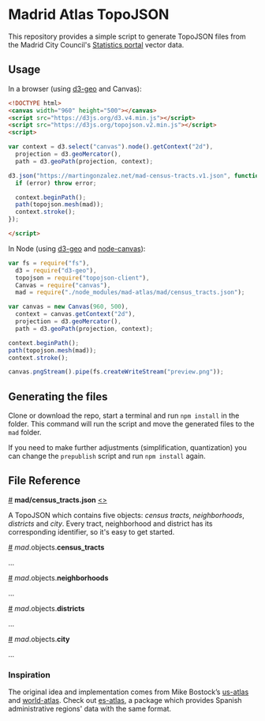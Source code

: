 # Madrid Atlas TopoJSON

This repository provides a simple script to generate TopoJSON files from the Madrid City Council's [Statistics portal](http://www.madrid.es/portales/munimadrid/es/Inicio/El-Ayuntamiento/Estadistica/Areas-de-informacion-estadistica/Territorio-climatologia-y-medio-ambiente/Territorio/Cartografia?vgnextfmt=default&vgnextoid=aa9309789246c210VgnVCM2000000c205a0aRCRD&vgnextchannel=e59b40ebd232a210VgnVCM1000000b205a0aRCRD) vector data.

## Usage
In a browser (using [d3-geo](https://github.com/d3/d3-geo) and Canvas):

```html
<!DOCTYPE html>
<canvas width="960" height="500"></canvas>
<script src="https://d3js.org/d3.v4.min.js"></script>
<script src="https://d3js.org/topojson.v2.min.js"></script>
<script>

var context = d3.select("canvas").node().getContext("2d"),
  projection = d3.geoMercator(),
  path = d3.geoPath(projection, context);

d3.json("https://martingonzalez.net/mad-census-tracts.v1.json", function(error, mad) {
  if (error) throw error;

  context.beginPath();
  path(topojson.mesh(mad));
  context.stroke();
});

</script>

```

In Node (using [d3-geo](https://github.com/d3/d3-geo) and [node-canvas](https://github.com/Automattic/node-canvas)):

```js
var fs = require("fs"),
  d3 = require("d3-geo"),
  topojson = require("topojson-client"),
  Canvas = require("canvas"),
  mad = require("./node_modules/mad-atlas/mad/census_tracts.json");

var canvas = new Canvas(960, 500),
  context = canvas.getContext("2d"),
  projection = d3.geoMercator(),
  path = d3.geoPath(projection, context);

context.beginPath();
path(topojson.mesh(mad));
context.stroke();

canvas.pngStream().pipe(fs.createWriteStream("preview.png"));
```
## Generating the files
Clone or download the repo, start a terminal and run `npm install` in the folder. This command will run the script and move the generated files to the `mad` folder.

If you need to make further adjustments (simplification, quantization) you can change the `prepublish` script and run `npm install` again. 

## File Reference
<a href="#mad/census_tracts.json" name="mad/census_tracts.json">#</a> <b>mad/census_tracts.json</b> [<>](https://martingonzalez.net/mad-census-tracts.v1.json "Source")

A TopoJSON which contains five objects: *census tracts*, *neighborhoods*, *districts* and *city*. Every tract, neighborhood and district has its corresponding identifier, so it's easy to get started. 

<a href="#mad/census_tracts.json_census_tracts" name="mad/census_tracts.json_census_tracts">#</a> *mad*.objects.<b>census_tracts</b>

...

<a href="#mad/census_tracts.json_neighborhoods" name="mad/census_tracts.json_neighborhoods">#</a> *mad*.objects.<b>neighborhoods</b>

...

<a href="#mad/census_tracts.json_districts" name="mad/census_tracts.json_districts">#</a> *mad*.objects.<b>districts</b>

...

<a href="#mad/census_tracts.json_city" name="mad/census_tracts.json_city">#</a> *mad*.objects.<b>city</b>

...


### Inspiration

The original idea and implementation comes from Mike Bostock’s [us-atlas](https://github.com/topojson/us-atlas) and [world-atlas](https://github.com/topojson/world-atlas). Check out [es-atlas](https://github.com/martgnz/es-atlas), a package which provides Spanish administrative regions' data with the same format.
